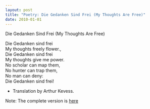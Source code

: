 ```yaml
---
layout: post
title: "Poetry: Die Gedanken Sind Frei (My Thoughts Are Free)"
date: 2010-01-01
---
```

Die Gedanken Sind Frei (My Thoughts Are Free)

Die Gedanken sind frei<br/>
My thoughts freely flower.,<br/>
Die Gedanken sind frei<br/>
My thoughts give me power.<br/>
No scholar can map them,<br/>
No hunter can trap them,<br/>
No man can deny:<br/>
Die Gedanken sind frei!<br/>

- Translation by Arthur Kevess.

Note: The complete version is [here](http://www.mythoughtsarefree.com/bookclubguide.html)
